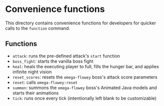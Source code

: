 # Convenience functions

This directory contains convenience functions for developers for quicker calls to the `function` command.

## Functions

- `attack`: runs the pre-defined attack's `start` function
- `boss_fight`: starts the vanilla boss fight
- `heal`: heals the executing player to full, fills the hunger bar, and applies infinite night vision
- `reset_scores`: resets the `omega-flowey` boss's attack score parameters
- `reset`: calls `omega-flowey:reset`
- `summon`: summons the `omega-flowey` boss's Animated Java models and starts their animations
- `tick`: runs once every tick (intentionally left blank to be customizable)
